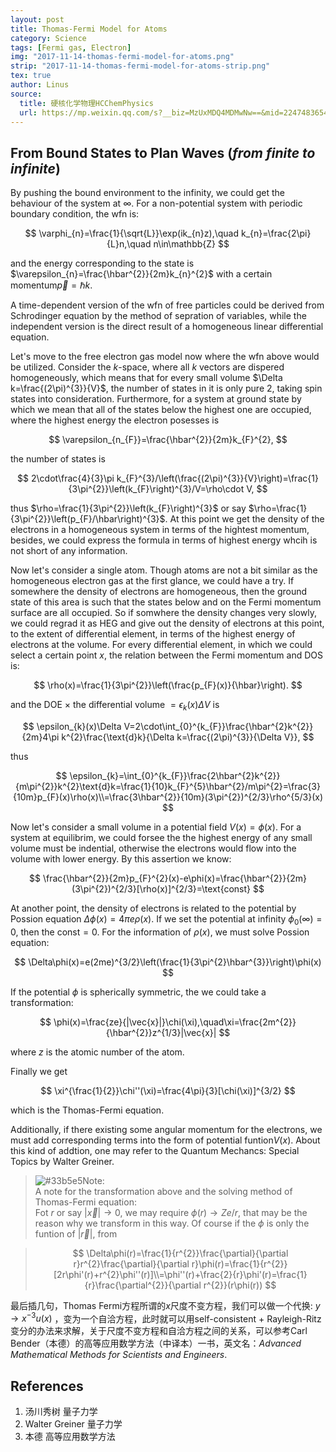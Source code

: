 ```yaml
---
layout: post
title: Thomas-Fermi Model for Atoms
category: Science
tags: [Fermi gas, Electron]
img: "2017-11-14-thomas-fermi-model-for-atoms.png"
strip: "2017-11-14-thomas-fermi-model-for-atoms-strip.png"
tex: true
author: Linus
source:
  title: 硬核化学物理HCChemPhysics
  url: https://mp.weixin.qq.com/s?__biz=MzUxMDQ4MDMwNw==&mid=2247483654&idx=1&sn=cb339abecd87c777e19d705981b003d4&chksm=f9031bdace7492ccdf69986654765ead690ff8ea90c316fd4bdea9ab59d8be9d87b1fba98b26&mpshare=1&scene=1&srcid=1114nnV0kMKZWWVtPJB4UAPn&pass_ticket=XI44z0m8bcWi2cCd%2B74OJcNdHIzFyvnnR7%2BXunGjO1DUriT0Pgq9hE6Xx%2BCscJF4##
---
```


## From Bound States to Plan Waves (*from finite to infinite*)
By pushing the bound environment to the infinity, we could get the behaviour of the system at $\infty$. For a non-potential system with periodic boundary condition, the wfn is:

$$
\varphi_{n}=\frac{1}{\sqrt{L}}\exp(ik_{n}z),\quad k_{n}=\frac{2\pi}{L}n,\quad n\in\mathbb{Z}
$$

and the energy corresponding to the state is $\varepsilon_{n}=\frac{\hbar^{2}}{2m}k_{n}^{2}$ with a certain momentum$\vec{p}=\hbar k$.

A time-dependent version of the wfn of free particles could be derived from Schrodinger equation by the method of sepration of variables, while the independent version is the direct result of a homogeneous linear differential equation.

Let's move to the free electron gas model now where the wfn above would be utilized. Consider the $k$-space, where all $k$ vectors are dispered homogeneously, which means that for every small volume $\Delta k=\frac{(2\pi)^{3}}{V}$, the number of states in it is only pure $2$, taking spin states into consideration. Furthermore, for a system at ground state by which we mean that all of the states below the highest one are occupied, where the highest energy the electron posesses is

$$
\varepsilon_{n_{F}}=\frac{\hbar^{2}}{2m}k_{F}^{2},
$$

the number of states is

$$
2\cdot\frac{4}{3}\pi k_{F}^{3}/\left(\frac{(2\pi)^{3}}{V}\right)=\frac{1}{3\pi^{2}}\left(k_{F}\right)^{3}/V=\rho\cdot V,
$$

thus $\rho=\frac{1}{3\pi^{2}}\left(k_{F}\right)^{3}$ or say $\rho=\frac{1}{3\pi^{2}}\left(p_{F}/\hbar\right)^{3}$. At this point we get the density of the electrons in a homogeneous system in terms of the hightest momentum, besides, we could express the formula in terms of highest energy whcih is not short of any information.

Now let's consider a single atom. Though atoms are not a bit similar as the homogeneous electron gas at the first glance, we could have a try. If somewhere the density of electrons are homogeneous, then the ground state of this area is such that the states below and on the Fermi momentum surface are all occupied. So if somwhere the density changes very slowly, we could regrad it as HEG and give out the density of electrons at this point, to the extent of differential element, in terms of the highest energy of electrons at the volume. For every differential element, in which we could select a certain point $x$, the relation between the Fermi momentum and DOS is:

$$
\rho(x)=\frac{1}{3\pi^{2}}\left(\frac{p_{F}(x)}{\hbar}\right).
$$

and the DOE $\times$ the differential volume $=\epsilon_{k}(x)\Delta V$ is

$$
\epsilon_{k}(x)\Delta V=2\cdot\int_{0}^{k_{F}}\frac{\hbar^{2}k^{2}}{2m}4\pi k^{2}\frac{\text{d}k}{\Delta k=\frac{(2\pi)^{3}}{\Delta V}},
$$

thus

$$
\epsilon_{k}=\int_{0}^{k_{F}}\frac{2\hbar^{2}k^{2}}{m\pi^{2}}k^{2}\text{d}k=\frac{1}{10}k_{F}^{5}\hbar^{2}/m\pi^{2}=\frac{3}{10m}p_{F}(x)\rho(x)\\=\frac{3\hbar^{2}}{10m}(3\pi^{2})^{2/3}\rho^{5/3}(x)
$$

Now let's consider a small volume in a potential field $V(x)=\phi(x)$. For a system at equilibrim, we could forsee the the highest energy of any small volume must be indential, otherwise the electrons would flow into the volume with lower energy. By this assertion we know:

$$
\frac{\hbar^{2}}{2m}p_{F}^{2}(x)-e\phi(x)=\frac{\hbar^{2}}{2m}(3\pi^{2})^{2/3}[\rho(x)]^{2/3}=\text{const}
$$

At another point, the density of electrons is related to the potential by Possion equation $\Delta\phi(x)=4\pi e\rho(x)$. If we set the potential at infinity $\phi_{0}(\infty)=0$, then the $\text{const}=0$. For the information of $\rho(x)$, we must solve Possion equation:

$$
\Delta\phi(x)=e(2me)^{3/2}\left(\frac{1}{3\pi^{2}\hbar^{3}}\right)\phi(x)
$$

If the potential $\phi$ is spherically symmetric, the we could take a transformation:

$$
\phi(x)=\frac{ze}{|\vec{x}|}\chi(\xi),\quad\xi=\frac{2m^{2}}{\hbar^{2}}z^{1/3}|\vec{x}|
$$

where $z$ is the atomic number of the atom.

Finally we get

$$
\xi^{\frac{1}{2}}\chi''(\xi)=\frac{4\pi}{3}[\chi(\xi)]^{3/2}
$$

which is the Thomas-Fermi equation.

Additionally, if there existing some angular momentum for the electrons, we must add corresponding terms into the form of potential funtion$V(x).$ About this kind of addtion, one may refer to the Quantum
Mechancs: Special Topics by Walter Greiner.

> ![#33b5e5](https://placehold.it/15/33b5e5/000000?text=+)Note:  
> A note for the transformation above and the solving method of Thomas-Fermi equation:  
Fot $r$ or say $|\vec{x}|\to0$, we may require $\phi(r)\to Ze/r$, that may be the reason why we transform in this way. Of course if the $\phi$ is only the funtion of $|\vec{r}|$, from

> $$
\Delta\phi(r)=\frac{1}{r^{2}}\frac{\partial}{\partial r}r^{2}\frac{\partial}{\partial r}\phi(r)=\frac{1}{r^{2}}[2r\phi'(r)+r^{2}\phi''(r)]\\=\phi''(r)+\frac{2}{r}\phi'(r)=\frac{1}{r}\frac{\partial^{2}}{\partial r^{2}}(r\phi(r))
$$

最后插几句，Thomas Fermi方程所谓的$x$尺度不变方程，我们可以做一个代换: $y\to x^{-3}u(x)$ ，变为一个自洽方程，此时就可以用self-consistent + Rayleigh-Ritz 变分的办法来求解，关于尺度不变方程和自洽方程之间的关系，可以参考Carl Bender（本德）的高等应用数学方法（中译本）一书，英文名：*Advanced Mathematical Methods for Scientists and Engineers*.

## References
1. 汤川秀树          量子力学
2. Walter Greiner 量子力学
3. 本德                  高等应用数学方法
